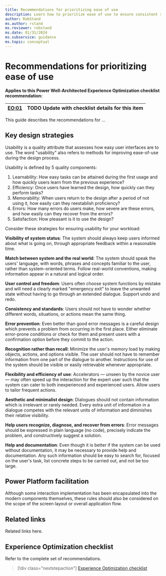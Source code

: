 ```yaml
---
title: Recommendations for prioritizing ease of use
description: Learn how to prioritize ease of use to ensure consistent success with user experience optimization.
author: RobStand
ms.author: rstand
ms.reviewer: robstand
ms.date: 01/31/2024
ms.subservice: guidance
ms.topic: conceptual
---
```


# Recommendations for prioritizing ease of use

**Applies to this Power Well-Architected Experience Optimization checklist recommendation:**

|[EO:01](checklist.md)| **TODO** Update with checklist details for this item |
|---|---|

This guide describes the recommendations for ...

## Key design strategies

Usability is a quality attribute that assesses how easy user interfaces are to use. The word "usability" also refers to methods for improving ease-of-use during the design process.

Usability is defined by 5 quality components:
1. Learnability: How easy tasks can be attained during the first usage and how quickly users learn from the previous experience?
1. Efficiency: Once users have learned the design, how quickly can they perform tasks?
1. Memorability: When users return to the design after a period of not using it, how easily can they reestablish proficiency?
1. Errors: How many errors do users make, how severe are these errors, and how easily can they recover from the errors?
1. Satisfaction: How pleasant is it to use the design?

Consider these strategies for ensuring usability for your workload:

**Visibility of system status**: The system should always keep users informed about what is going on, through appropriate feedback within a reasonable time.

**Match between system and the real world**: The system should speak the users' language, with words, phrases and concepts familiar to the user, rather than system-oriented terms. Follow real-world conventions, making information appear in a natural and logical order.

**User control and freedom**: Users often choose system functions by mistake and will need a clearly marked "emergency exit" to leave the unwanted state without having to go through an extended dialogue. Support undo and redo.

**Consistency and standards**: Users should not have to wonder whether different words, situations, or actions mean the same thing.

**Error prevention**: Even better than good error messages is a careful design which prevents a problem from occurring in the first place. Either eliminate error-prone conditions or check for them and present users with a confirmation option before they commit to the action.

**Recognition rather than recall**: Minimize the user's memory load by making objects, actions, and options visible. The user should not have to remember information from one part of the dialogue to another. Instructions for use of the system should be visible or easily retrievable whenever appropriate.

**Flexibility and efficiency of use**: Accelerators — unseen by the novice user — may often speed up the interaction for the expert user such that the system can cater to both inexperienced and experienced users. Allow users to tailor frequent actions.

**Aesthetic and minimalist design**: Dialogues should not contain information which is irrelevant or rarely needed. Every extra unit of information in a dialogue competes with the relevant units of information and diminishes their relative visibility.

**Help users recognize, diagnose, and recover from errors**: Error messages should be expressed in plain language (no code), precisely indicate the problem, and constructively suggest a solution.

**Help and documentation**: Even though it is better if the system can be used without documentation, it may be necessary to provide help and documentation. Any such information should be easy to search for, focused on the user's task, list concrete steps to be carried out, and not be too large.

## Power Platform facilitation

Although some interaction implementation has been encapsulated into the modern components themselves, these rules should also be considered on the scope of the screen layout or overall application flow.

## Related links

Related links here.

## Experience Optimization checklist

Refer to the complete set of recommendations.

> [!div class="nextstepaction"]
> [Experience Optimization checklist](checklist.md)